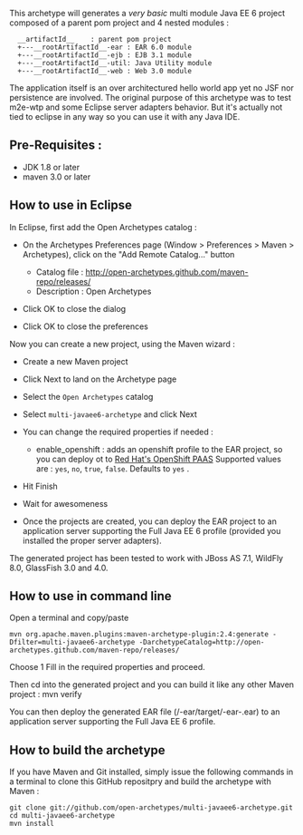 This archetype will generates a *very basic* multi module Java EE 6 project composed of a parent pom project and 4 nested modules : 

      __artifactId__    : parent pom project
      +---__rootArtifactId__-ear : EAR 6.0 module 
      +---__rootArtifactId__-ejb : EJB 3.1 module
      +---__rootArtifactId__-util: Java Utility module
      +---__rootArtifactId__-web : Web 3.0 module

The application itself is an over architectured hello world app yet no JSF nor persistence are involved. 
The original purpose of this archetype was to test m2e-wtp and some Eclipse server adapters behavior. But it's actually not tied to eclipse in any way so you can use it with any Java IDE.

Pre-Requisites :
-------------------

* JDK 1.8 or later
* maven 3.0 or later

How to use in Eclipse
---------------------

In Eclipse, first add the Open Archetypes catalog :

* On the Archetypes Preferences page (Window > Preferences > Maven > Archetypes), click on the "Add Remote Catalog..." button

    - Catalog file : http://open-archetypes.github.com/maven-repo/releases/
    - Description : Open Archetypes

* Click OK to close the dialog
* Click OK to close the preferences

Now you can create a new project, using the Maven wizard :    

* Create a new Maven project
* Click Next to land on the Archetype page
* Select the `Open Archetypes` catalog
* Select `multi-javaee6-archetype` and click Next
* You can change the required properties if needed :

    - enable_openshift : adds an openshift profile to the EAR project, so you can deploy ot to [Red Hat's OpenShift PAAS](https://openshift.redhat.com)
    Supported values are : `yes`, `no`, `true`, `false`. Defaults to `yes` .
* Hit Finish
* Wait for awesomeness
* Once the projects are created, you can deploy the EAR project to an application server supporting the Full Java EE 6 profile (provided you installed the proper server adapters).

The generated project has been tested to work with JBoss AS 7.1, WildFly 8.0, GlassFish 3.0 and 4.0. 


How to use in command line
--------------------------
Open a terminal and copy/paste

    mvn org.apache.maven.plugins:maven-archetype-plugin:2.4:generate -Dfilter=multi-javaee6-archetype -DarchetypeCatalog=http://open-archetypes.github.com/maven-repo/releases/
  
Choose 1
Fill in the required properties and proceed.

Then cd into the generated project and you can build it like any other Maven project :
    mvn verify
    
You can then deploy the generated EAR file (<project>/<project>-ear/target/<project>-ear-<version>.ear) to an application server supporting the Full Java EE 6 profile. 


How to build the archetype
--------------------------
If you have Maven and Git installed, simply issue the following commands in a terminal to clone this GitHub repositpry and build the archetype with Maven :
    
    git clone git://github.com/open-archetypes/multi-javaee6-archetype.git
    cd multi-javaee6-archetype
    mvn install
